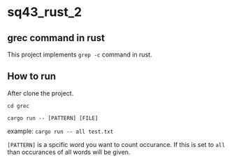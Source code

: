 # sq43_rust_2
## grec command in rust
This project implements `grep -c` command in rust.
## How to run
After clone the project.

`cd grec`

`cargo run -- [PATTERN] [FILE]`

example: `cargo run -- all test.txt`

`[PATTERN]` is a spcific word you want to count occurance. If this is set to `all` than occurances of all words will be given.
